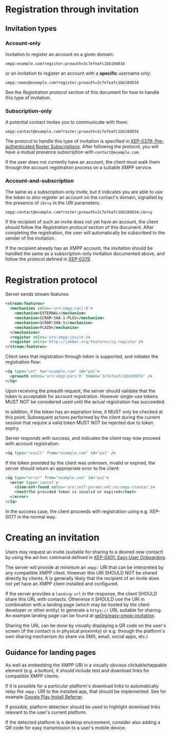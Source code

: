 # Registration through invitation

## Invitation types

### Account-only

Invitation to register an account on a given domain:
```
xmpp:example.com?register;preauth=3c7efeafc1bb10d034
```
or an invitation to register an account with a **specific** username
only:
```
xmpp:romeo@example.com?register;preauth=3c7efeafc1bb10d034
```

See the *Registration protocol* section of this document for how to
handle this type of invitation.

### Subscription-only

A potential contact invites you to communicate with them:
```
xmpp:contact@example.com?roster;preauth=3c7efeafc1bb10d034
```

The protocol to handle this type of invitation is specified in
[XEP-0379: Pre-authenticated Roster Subscriptions](https://xmpp.org/extensions/xep-0379.html).
After following the protocol, you will have a mutual presence subscription
with `contact@example.com`.

If the user does not currently have an account, the client must walk
them through the account registration process on a suitable XMPP service.

### Account-and-subscription

The same as a subscription-only invite, but it indicates you
are able to use the token to also register an account on the contact's
domain, signalled by the presence of `ibr=y` in the URI parameters:

```
xmpp:contact@example.com?roster;preauth=3c7efeafc1bb10d034;ibr=y
```

If the recipient of such an invite does not yet have an account, the
client should follow the *Registration protocol* section of this document.
After completing the registration, the user will automatically be subscribed
to the sender of the invitation.

If the recipient already has an XMPP account, the invitation should be
handled the same as a subscription-only invitation documented above,
and follow the protocol defined in [XEP-0379](https://xmpp.org/extensions/xep-0379.html).

# Registration protocol

Server sends stream features:

```xml
<stream:features>
  <mechanisms xmlns='urn:xmpp:sasl:0'>
    <mechanism>EXTERNAL</mechanism>
    <mechanism>SCRAM-SHA-1-PLUS</mechanism>
    <mechanism>SCRAM-SHA-1</mechanism>
    <mechanism>PLAIN</mechanism>
  </mechanisms>
  <register xmlns='urn:xmpp:invite'/>
  <register xmlns='http://jabber.org/features/iq-register'/>
</stream:features>
```

Client sees that registration through token is supported,
and initiates the registration flow:

```xml
<iq type="set" to="example.com" id="pa1">
  <preauth xmlns='urn:xmpp:pars:0' token='3c7efeafc1bb10d034' />
</iq>
```

Upon receiving the preauth request, the server should validate that the
token is acceptable for account registration. However single-use tokens
MUST NOT be considered used until the actual registration has succeeded.

In addition, if the token has an expiration time, it MUST only be checked
at this point. Subsequent actions performed by the client during the current
session that require a valid token MUST NOT be rejected due to token expiry.

Server responds with success, and indicates
the client may now proceed with account registration:

```xml
<iq type="result" from="example.com" id="pa1" />
```

If the token provided by the client was unknown, invalid or expired, the
server should return an appropriate error to the client:

```xml
<iq type="error" from="example.com" id="pa1">
  <error type='cancel'>
    <item-not-found xmlns='urn:ietf:params:xml:ns:xmpp-stanzas'/>
    <text>The provided token is invalid or expired</text>
  </error>
</iq>
```

In the success case, the client proceeds with registration using e.g.
XEP-0077 in the normal way.

# Creating an invitation

Users may request an invite (suitable for sharing to a desired new contact)
by using the ad-hoc command defined in [XEP-0401: Easy User Onboarding](https://xmpp.org/extensions/xep-0401.html#create-invitation).

The server will provide at minimum an `xmpp:` URI that can be interpreted by any compatible XMPP client. However this URI SHOULD NOT be shared directly by clients. It is generally likely that the recipient of an invite does not yet have an XMPP client installed and configured.

If the server provides a `landing-url` in the response, the client SHOULD share this URL with contacts. Otherwise it SHOULD use the URI in combination with a landing page (which may be hosted by the client developer or other entity) to generate a `https://` URL suitable for sharing. An example landing page can be found at [ge0rg/easy-xmpp-invitation](https://github.com/ge0rg/easy-xmpp-invitation).

Sharing the URL can be done by visually displaying a QR code on the user's screen (if the contact is in physical proximity) or e.g. through the platform's own sharing mechanism (to share via SMS, email, social apps, etc.)

## Guidance for landing pages

As well as embedding the XMPP URI in a visually obvious clickable/tappable element (e.g. a button), it should include text and download links for compatible XMPP clients.

If it is possible for a particular platform's download links to automatically relay the `xmpp:` URI to the installed app, that should be implemented. See for example [Google Play Install Referrer](https://developer.android.com/google/play/installreferrer/).

If possible, platform detection should be used to highlight download links relevant to the user's current platform.

If the detected platform is a desktop environment, consider also adding a QR code for easy transmission to a user's mobile device.
